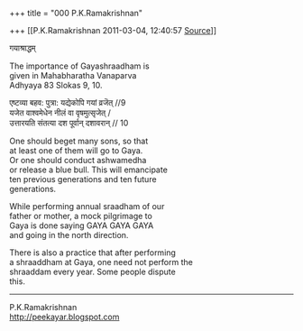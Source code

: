 +++
title = "000 P.K.Ramakrishnan"

+++
[[P.K.Ramakrishnan	2011-03-04, 12:40:57 [Source](https://groups.google.com/g/samskrita/c/0uEuW9IY9W8)]]



गयाश्राद्धम्

The importance of Gayashraadham is  
given in Mahabharatha Vanaparva  
Adhyaya 83 Slokas 9, 10.

एष्टव्या बहव: पुत्रा: यद्येकोपि गयां व्रजॆत् //9  
यजेत वाश्वमेधेन नीलं वा वृषमुत्सृजेत् /  
उत्तारयति संतत्या दश पूर्वान् दशावरान् // 10

One should beget many sons, so that  
at least one of them will go to Gaya.  
Or one should conduct ashwamedha  
or release a blue bull. This will emancipate  
ten previous generations and ten future  
generations.

While performing annual sraadham of our  
father or mother, a mock pilgrimage to  
Gaya is done saying GAYA GAYA GAYA  
and going in the north direction.

There is also a practice that after performing  
a shraaddham at Gaya, one need not perform the  
shraaddam every year. Some people dispute  
this.

  
-----------------------------------  
P.K.Ramakrishnan  
<http://peekayar.blogspot.com>

